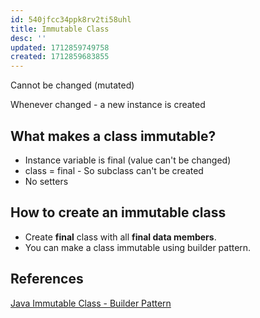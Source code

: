 ```yaml
---
id: 540jfcc34ppk8rv2ti58uhl
title: Immutable Class
desc: ''
updated: 1712859749758
created: 1712859683855
---
```


Cannot be changed (mutated)

Whenever changed - a new instance is created


## What makes a class immutable?

- Instance variable is final (value can't be changed)
- class = final - So subclass can't be created
- No setters

## How to create an immutable class

- Create **final** class with all **final data members**.
- You can make a class immutable using builder pattern.

## References

[Java Immutable Class - Builder Pattern](https://www.journaldev.com/1432/java-immutable-class-builder)
